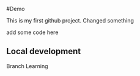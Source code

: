 #Demo

This is my first github project.
Changed something

add some code here

## Local development

Branch Learning
